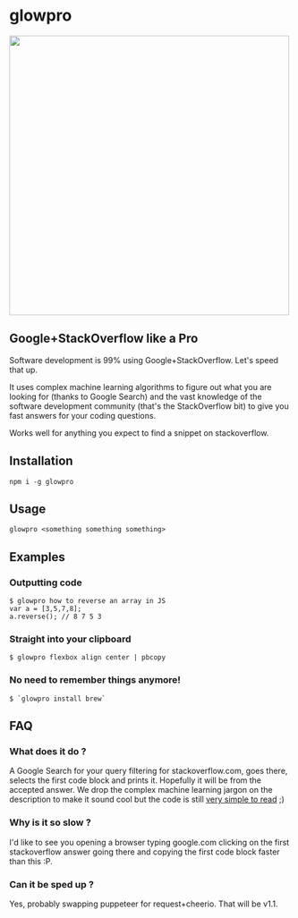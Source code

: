# glowpro

<img src="https://i.redd.it/25g5hhmmayx21.jpg" height="500" />

## Google+StackOverflow like a Pro

Software development is 99% using Google+StackOverflow. Let's speed that up.

It uses complex machine learning algorithms to figure out what you are looking for (thanks to Google Search) and the vast knowledge of the software development community (that's the StackOverflow bit) to give you fast answers for your coding questions.

Works well for anything you expect to find a snippet on stackoverflow.

## Installation

```
npm i -g glowpro
```

## Usage

```
glowpro <something something something>
```

## Examples

### Outputting code

```
$ glowpro how to reverse an array in JS
var a = [3,5,7,8];
a.reverse(); // 8 7 5 3
```

### Straight into your clipboard

```
$ glowpro flexbox align center | pbcopy
```

### No need to remember things anymore!

```
$ `glowpro install brew`
```

## FAQ

### What does it do ?

A Google Search for your query filtering for stackoverflow.com, goes there, selects the first code block and prints it. Hopefully it will be from the accepted answer. We drop the complex machine learning jargon on the description to make it sound cool but the code is still [very simple to read](/blob/master/index.js) ;)

### Why is it so slow ?

I'd like to see you opening a browser typing google.com clicking on the first stackoverflow answer going there and copying the first code block faster than this :P.

### Can it be sped up ?

Yes, probably swapping puppeteer for request+cheerio. That will be v1.1.
